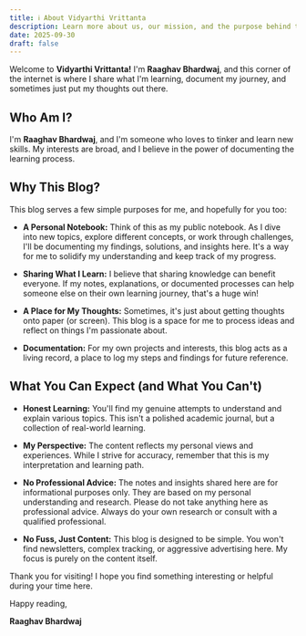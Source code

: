 ```yaml
---
title: ℹ️ About Vidyarthi Vrittanta
description: Learn more about us, our mission, and the purpose behind this website.
date: 2025-09-30
draft: false
---
```

Welcome to **Vidyarthi Vrittanta!** I'm **Raaghav Bhardwaj**, and this corner of the internet is where I share what I'm learning, document my journey, and sometimes just put my thoughts out there.

## **Who Am I?**

I'm **Raaghav Bhardwaj**, and I'm someone who loves to tinker and learn new skills. My interests are broad, and I believe in the power of documenting the learning process.

## **Why This Blog?**

This blog serves a few simple purposes for me, and hopefully for you too:

- **A Personal Notebook:** Think of this as my public notebook. As I dive into new topics, explore different concepts, or work through challenges, I'll be documenting my findings, solutions, and insights here. It's a way for me to solidify my understanding and keep track of my progress.
    
- **Sharing What I Learn:** I believe that sharing knowledge can benefit everyone. If my notes, explanations, or documented processes can help someone else on their own learning journey, that's a huge win!
    
- **A Place for My Thoughts:** Sometimes, it's just about getting thoughts onto paper (or screen). This blog is a space for me to process ideas and reflect on things I'm passionate about.
    
- **Documentation:** For my own projects and interests, this blog acts as a living record, a place to log my steps and findings for future reference.
    

## **What You Can Expect (and What You Can't)**

- **Honest Learning:** You'll find my genuine attempts to understand and explain various topics. This isn't a polished academic journal, but a collection of real-world learning.
    
- **My Perspective:** The content reflects my personal views and experiences. While I strive for accuracy, remember that this is my interpretation and learning path.
    
- **No Professional Advice:** The notes and insights shared here are for informational purposes only. They are based on my personal understanding and research. Please do not take anything here as professional advice. Always do your own research or consult with a qualified professional.
    
- **No Fuss, Just Content:** This blog is designed to be simple. You won't find newsletters, complex tracking, or aggressive advertising here. My focus is purely on the content itself.
    

Thank you for visiting! I hope you find something interesting or helpful during your time here.

Happy reading,

**Raaghav Bhardwaj**